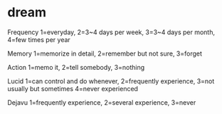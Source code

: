 # dream

Frequency
1=everyday, 2=3~4 days per week, 3=3~4 days per month, 4=few times per year

Memory
1=memorize in detail, 2=remember but not sure, 3=forget

Action
1=memo it, 2=tell somebody, 3=nothing

Lucid
1=can control and do whenever, 2=frequently experience, 3=not usually but sometimes 4=never experienced

Dejavu
1=frequently experience, 2=several experience, 3=never